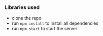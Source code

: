 

### Libraries used
*  clone the repo 
*  run `npm install` to install all dependencies
*  run `npm start` to start the server

